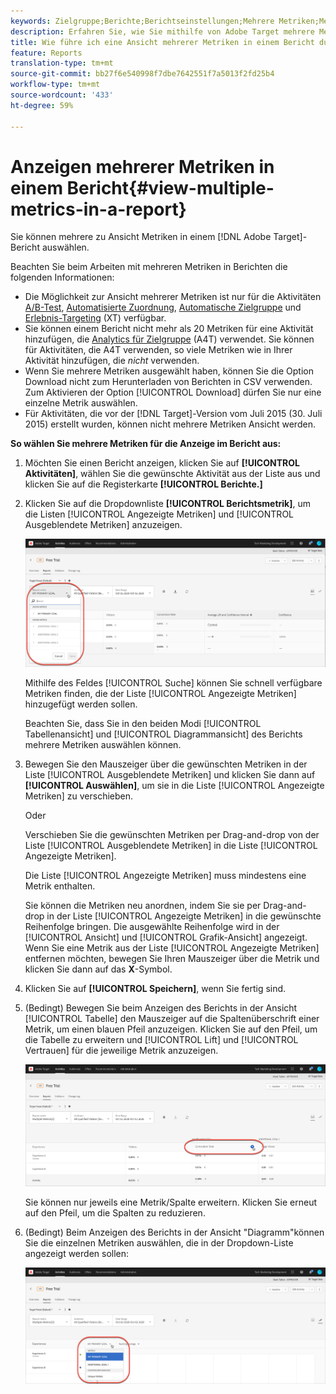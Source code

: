 ```yaml
---
keywords: Zielgruppe;Berichte;Berichtseinstellungen;Mehrere Metriken;Metriken;Angezeigte Metriken;Verborgene Metriken
description: Erfahren Sie, wie Sie mithilfe von Adobe Target mehrere Metriken zur Ansicht in einem Bericht auswählen.
title: Wie führe ich eine Ansicht mehrerer Metriken in einem Bericht durch?
feature: Reports
translation-type: tm+mt
source-git-commit: bb27f6e540998f7dbe7642551f7a5013f2fd25b4
workflow-type: tm+mt
source-wordcount: '433'
ht-degree: 59%

---
```



# Anzeigen mehrerer Metriken in einem Bericht{#view-multiple-metrics-in-a-report}

Sie können mehrere zu Ansicht Metriken in einem [!DNL Adobe Target]-Bericht auswählen.

Beachten Sie beim Arbeiten mit mehreren Metriken in Berichten die folgenden Informationen:

* Die Möglichkeit zur Ansicht mehrerer Metriken ist nur für die Aktivitäten [A/B-Test](/help/c-activities/t-test-ab/test-ab.md), [Automatisierte Zuordnung](/help/c-activities/automated-traffic-allocation/automated-traffic-allocation.md), [Automatische Zielgruppe](/help/c-activities/auto-target/auto-target-to-optimize.md) und [Erlebnis-Targeting](/help/c-activities/t-experience-target/experience-target.md) (XT) verfügbar.
* Sie können einem Bericht nicht mehr als 20 Metriken für eine Aktivität hinzufügen, die [Analytics für Zielgruppe](/help/c-integrating-target-with-mac/a4t/a4t.md) (A4T) verwendet. Sie können für Aktivitäten, die A4T verwenden, so viele Metriken wie in Ihrer Aktivität hinzufügen, die *nicht* verwenden.
* Wenn Sie mehrere Metriken ausgewählt haben, können Sie die Option [](/help/c-reports/downloading-data-in-csv-file.md)Download nicht zum Herunterladen von Berichten in CSV verwenden. Zum Aktivieren der Option [!UICONTROL Download] dürfen Sie nur eine einzelne Metrik auswählen.
* Für Aktivitäten, die vor der [!DNL Target]-Version vom Juli 2015 (30. Juli 2015) erstellt wurden, können nicht mehrere Metriken Ansicht werden.

**So wählen Sie mehrere Metriken für die Anzeige im Bericht aus:**

1. Möchten Sie einen Bericht anzeigen, klicken Sie auf **[!UICONTROL Aktivitäten]**, wählen Sie die gewünschte Aktivität aus der Liste aus und klicken Sie auf die Registerkarte **[!UICONTROL Berichte.]**
1. Klicken Sie auf die Dropdownliste **[!UICONTROL Berichtsmetrik]**, um die Listen [!UICONTROL Angezeigte Metriken] und [!UICONTROL Ausgeblendete Metriken] anzuzeigen.

   ![](assets/multiple_metrics.png)

   Mithilfe des Feldes [!UICONTROL Suche] können Sie schnell verfügbare Metriken finden, die der Liste [!UICONTROL Angezeigte Metriken] hinzugefügt werden sollen.

   Beachten Sie, dass Sie in den beiden Modi [!UICONTROL Tabellenansicht] und [!UICONTROL Diagrammansicht] des Berichts mehrere Metriken auswählen können.

1. Bewegen Sie den Mauszeiger über die gewünschten Metriken in der Liste [!UICONTROL Ausgeblendete Metriken] und klicken Sie dann auf **[!UICONTROL Auswählen]**, um sie in die Liste [!UICONTROL Angezeigte Metriken] zu verschieben.

   Oder

   Verschieben Sie die gewünschten Metriken per Drag-and-drop von der Liste [!UICONTROL Ausgeblendete Metriken] in die Liste [!UICONTROL Angezeigte Metriken].

   Die Liste [!UICONTROL Angezeigte Metriken] muss mindestens eine Metrik enthalten.

   Sie können die Metriken neu anordnen, indem Sie sie per Drag-and-drop in der Liste [!UICONTROL Angezeigte Metriken] in die gewünschte Reihenfolge bringen. Die ausgewählte Reihenfolge wird in der [!UICONTROL Ansicht] und [!UICONTROL Grafik-Ansicht] angezeigt. Wenn Sie eine Metrik aus der Liste [!UICONTROL Angezeigte Metriken] entfernen möchten, bewegen Sie Ihren Mauszeiger über die Metrik und klicken Sie dann auf das **X**-Symbol.

1. Klicken Sie auf **[!UICONTROL Speichern]**, wenn Sie fertig sind.
1. (Bedingt) Bewegen Sie beim Anzeigen des Berichts in der Ansicht [!UICONTROL Tabelle] den Mauszeiger auf die Spaltenüberschrift einer Metrik, um einen blauen Pfeil anzuzeigen. Klicken Sie auf den Pfeil, um die Tabelle zu erweitern und [!UICONTROL Lift] und [!UICONTROL Vertrauen] für die jeweilige Metrik anzuzeigen.

   ![](assets/multiple_metrics_table.png)

   Sie können nur jeweils eine Metrik/Spalte erweitern. Klicken Sie erneut auf den Pfeil, um die Spalten zu reduzieren.

1. (Bedingt) Beim Anzeigen des Berichts in der Ansicht &quot;Diagramm&quot;können Sie die einzelnen Metriken auswählen, die in der Dropdown-Liste angezeigt werden sollen:

   ![](assets/multiple_metrics_graph.png)

